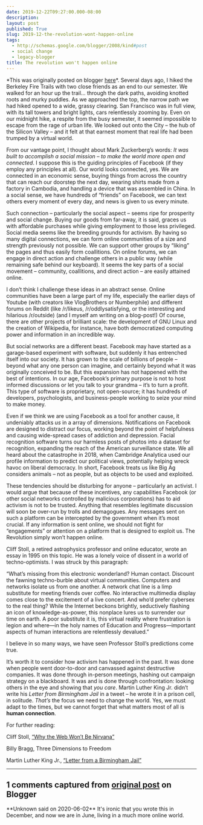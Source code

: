 ```yaml
---
date: 2019-12-22T09:27:00.000-08:00
description: 
layout: post
published: True
slug: 2019-12-the-revolution-wont-happen-online
tags:
  - http://schemas.google.com/blogger/2008/kind#post
  - social change
  - legacy-blogger
title: The revolution won't happen online
---
```


\*This was originally posted on blogger [here](https://www.rohanprasad.org/2019/12/the-revolution-wont-happen-online.html)\*.
Several days ago, I hiked the Berkeley Fire Trails with two close
friends as an end to our semester. We walked for an hour up the trail…
through the dark paths, avoiding knotted roots and murky puddles. As we
approached the top, the narrow path we had hiked opened to a wide,
grassy clearing. San Francisco was in full view, with its tall towers
and bright lights, cars relentlessly zooming by. Even on our midnight
hike, a respite from the busy semester, it seemed impossible to escape
from the rage of urban life. We looked out onto the City – the hub of
the Silicon Valley – and it felt at that earnest moment that real life
had been trumped by a virtual world.  

  

From our vantage point, I thought about Mark Zuckerberg’s words: *It was built to accomplish a social mission – to make the world more open and connected*.
I suppose this is the guiding principles of Facebook (if they employ
any principles at all). Our world looks connected, yes. We are connected
in an economic sense, buying things from across the country that can
reach our doorstep the next day, wearing shirts made from a factory in
Cambodia, and handling a device that was assembled in China. In a social
sense, we have hundreds of “friends” on Facebook, we can text others
every moment of every day, and news is given to us every minute.  

  

Such connection – particularly the social aspect – seems ripe for
prosperity and social change. Buying our goods from far-away, it is
said, graces us with affordable purchases while giving employment to
those less privileged. Social media seems like the breeding grounds for
activism. By having so many digital connections, we can form online
communities of a size and strength previously not possible. We can
support other groups by “liking” the pages and thus easily form
coallitions. On online forums, we can engage in direct action and
challenge others in a public way (while remaining safe behind our
keyboard). It seems the key parts of a social movement – community,
coallitions, and direct action – are easily attained online.  

  

I don’t think I challenge these ideas in an abstract sense. Online
communities have been a large part of my life, especially the earlier
days of Youtube (with creators like VlogBrothers or Numberphile) and
different forums on Reddit (like /r/likeus, /r/oddlysatisfying, or the
interesting and hilarious /r/outside) (and I myself am writing on a
blog-post!) Of course, there are other projects of brilliant scale: the
development of GNU Linux and the creation of Wikipedia, for instance,
have both democratized computing power and information in an incredible
way.  

  

But social networks are a different beast. Facebook may have started
as a garage-based experiment with software, but suddenly it has
entrenched itself into our society. It has grown to the scale of
billions of people – beyond what any one person can imagine, and
certainly beyond what it was originally conceived to be. But this
expansion has not happened with the best of intentions. In our age,
Facebook’s primary purpose is not to host informed discussions or let
you talk to your grandma – it’s to turn a profit. This type of software
is proprietary, not open-source; it has hundreds of developers,
psychologists, and business-people working to seize your mind to make
money.  

Even if we think we are using Facebook as a tool for another cause, it undeniably attacks *us*
in a array of dimensions. Notifications on Facebook are designed to
distract our focus, working beyond the point of helpfulness and causing
wide-spread cases of addiction and depression. Facial recognition
software turns our harmless posts of photos into a dataset for
recognition, expanding the reach of the American surveillance state. We
all heard about the catastrophe in 2018, when Cambridge Analytica used
our profile information to predict our political views, potentially
helping wreck havoc on liberal democracy. In short, Facebook treats us
like Big Ag considers animals – not as people, but as objects to be used
and exploited.  

  

These tendencies should be disturbing for anyone – particularly an
activist. I would argue that because of these incentives, any
capabilities Facebook (or other social networks controlled by malicious
corporations) has to aid activism is not to be trusted. Anything that
resembles legitimate discussion will soon be over-run by trolls and
demagogues. Any messages sent on such a platform can be intercepted by
the government when it’s most crucial. If any information is sent
online, we should not fight for “engagements” or attention on a platform
that is designed to exploit us. The Revolution simply won’t happen
online.  

Cliff Stoll, a retired astrophysics professor and online educator,
wrote an essay in 1995 on this topic. He was a lonely voice of dissent
in a world of techno-optimists. I was struck by this paragraph:  

  

“What’s missing from this electronic wonderland? Human contact.
Discount the fawning techno-burble about virtual communities. Computers
and networks isolate us from one another. A network chat line is a limp
substitute for meeting friends over coffee. No interactive multimedia
display comes close to the excitement of a live concert. And who’d
prefer cybersex to the real thing? While the Internet beckons brightly,
seductively flashing an icon of knowledge-as-power, this nonplace lures
us to surrender our time on earth. A poor substitute it is, this virtual
reality where frustration is legion and where—in the holy names of
Education and Progress—important aspects of human interactions are
relentlessly devalued.”  

  

I believe in so many ways, we have seen Professor Stoll’s predictions come true.  

  

It’s worth it to consider how activism has happened in the past. It
was done when people went door-to-door and canvassed against destructive
companies. It was done through in-person meetings, hashing out campaign
strategy on a blackboard. It was and is done through confrontation:
looking others in the eye and showing that *you care*. Martin Luther King Jr. didn’t write his *Letter from Birmingham Jail* in a tweet – he wrote it in a prison cell, in solitude. *That’s* the focus we need to change the world. Yes, we must adapt to the times, but we cannot forget that what matters most of all is **human connection**.  

  

For further reading:  

Cliff Stoll, [“Why the Web Won’t Be Nirvana”](https://www.newsweek.com/clifford-stoll-why-web-wont-be-nirvana-185306)  

Billy Bragg, Three Dimensions to Freedom  

Martin Luther King Jr., [“Letter from a Birmingham Jail”](https://www.africa.upenn.edu/Articles_Gen/Letter_Birmingham.html)  


---
## 1 comments captured from [original post](https://www.rohanprasad.org/2019/12/the-revolution-wont-happen-online.html) on Blogger
\*\*Unknown said on 2020-06-02\*\*
It's ironic that you wrote this in December, and now we are in June, living in a much more online world.